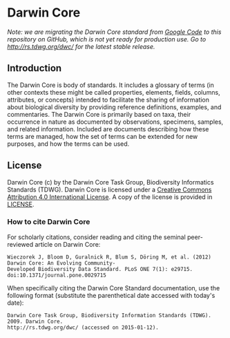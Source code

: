# Darwin Core

*Note: we are migrating the Darwin Core standard from [Google Code](https://code.google.com/p/darwincore/) to this repository on GitHub, which is not yet ready for production use. Go to http://rs.tdwg.org/dwc/ for the latest stable release.*

## Introduction

The Darwin Core is body of standards. It includes a glossary of terms (in other contexts these might be called properties, elements, fields, columns, attributes, or concepts) intended to facilitate the sharing of information about biological diversity by providing reference definitions, examples, and commentaries. The Darwin Core is primarily based on taxa, their occurrence in nature as documented by observations, specimens, samples, and related information. Included are documents describing how these terms are managed, how the set of terms can be extended for new purposes, and how the terms can be used.

## License

Darwin Core (c) by the Darwin Core Task Group, Biodiversity Informatics Standards (TDWG). Darwin Core is licensed under a [Creative Commons Attribution 4.0 International License](http://creativecommons.org/licenses/by/4.0/). A copy of the license is provided in [LICENSE](LICENSE).

### How to cite Darwin Core

For scholarly citations, consider reading and citing the seminal peer-reviewed article on Darwin Core:

```
Wieczorek J, Bloom D, Guralnick R, Blum S, Döring M, et al. (2012) Darwin Core: An Evolving Community-
Developed Biodiversity Data Standard. PLoS ONE 7(1): e29715. doi:10.1371/journal.pone.0029715
```

When specifically citing the Darwin Core Standard documentation, use the following format (substitute the parenthetical date accessed with today's date):

```
Darwin Core Task Group, Biodiversity Information Standards (TDWG). 2009. Darwin Core. 
http://rs.tdwg.org/dwc/ (accessed on 2015-01-12).
```
